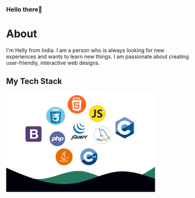 ### Hello there👋

# About
I'm Helly from India. I am a person who is always looking for new experiences and wants to learn new things. I am passionate about creating user-friendly, interactive web designs.

## My Tech Stack
<img src="./TechStack.jpg" width="80%" >
